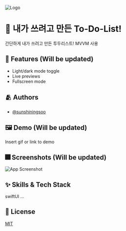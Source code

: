 
![Logo](https://dummyimage.com/1000x300/000/fff.png)


# :iphone: 내가 쓰려고 만든 To-Do-List!

간단하게 내가 쓰려고 만든 투두리스트!
MVVM 사용


## :pushpin: Features (Will be updated)

- Light/dark mode toggle
- Live previews
- Fullscreen mode

## :people_hugging: Authors

- [@sunshiningsoo](https://github.com/sunshiningsoo)


## :framed_picture: Demo (Will be updated)

Insert gif or link to demo


## :fireworks: Screenshots (Will be updated)

![App Screenshot](https://dummyimage.com/250x500/000/fff.png)


## :sparkles: Skills & Tech Stack
swiftUI ...

## :lock_with_ink_pen: License

[MIT](https://choosealicense.com/licenses/mit/)

